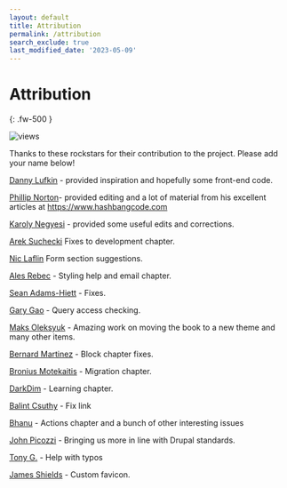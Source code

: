 ```yaml
---
layout: default
title: Attribution
permalink: /attribution
search_exclude: true
last_modified_date: '2023-05-09'
---
```


# Attribution
{: .fw-500 }

![views](https://api.visitor.plantree.me/visitor-badge/pv?label=views&color=informational&namespace=d9book&key=attribution.md)

Thanks to these rockstars for their contribution to the project.  Please add your name below!

[Danny Lufkin](https://github.com/dlufkin) - provided inspiration and hopefully some front-end code.

[Phillip Norton](https://github.com/philipnorton42)- provided editing and a lot of material from his excellent articles at <https://www.hashbangcode.com>

[Karoly Negyesi](https://github.com/chx) - provided some useful edits and corrections.

[Arek Suchecki](https://github.com/arysom) Fixes to development chapter.

[Nic Laflin](https://github.com/nlighteneddesign) Form section suggestions.

[Ales Rebec](https://github.com/alesrebec) - Styling help and email chapter.

[Sean Adams-Hiett](https://github.com/pyrello) - Fixes.

[Gary Gao](https://github.com/angrytoast) - Query access checking.

[Maks Oleksyuk](https://github.com/maks-oleksyuk) - Amazing work on moving the book to a new theme and many other items.

[Bernard Martinez](https://github.com/bmartinez287) - Block chapter fixes.

[Bronius Motekaitis](https://github.com/bronius) - Migration chapter.

[DarkDim](https://github.com/darkdim) - Learning chapter.

[Balint Csuthy](https://github.com/Pasqualle) - Fix link

[Bhanu](https://gist.github.com/bhanu951) - Actions chapter and a bunch of other interesting issues

[John Picozzi](https://github.com/johnpicozzi) - Bringing us more in line with Drupal standards.

[Tony G.](https://github.com/tgroff) - Help with typos

[James Shields](https://github.com/lostcarpark) - Custom favicon.


